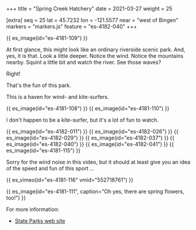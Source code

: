 +++
title = "Spring Creek Hatchery"
date = 2021-03-27
weight = 25

[extra]
seq = 25
lat = 45.7232
lon = -121.5577
near = "west of Bingen"
markers = "markers.js"
feature = "es-4182-040"
+++

{{ es_image(id="es-4181-109") }}

At first glance, this might look like an ordinary riverside scenic park. And, yes, it is that. Look a little deeper. Notice the wind. Notice the mountains nearby. Squint a little bit and watch the river. See those waves?

<!-- more -->

Right!

That's the fun of this park.

This is a haven for wind- and kite-surfers.

{{ es_image(id="es-4181-108") }}
{{ es_image(id="es-4181-110") }}

I don't happen to be a kite-surfer, but it's a lot of fun to watch.

{{ es_image(id="es-4182-011") }}
{{ es_image(id="es-4182-026") }}
{{ es_image(id="es-4182-029") }}
{{ es_image(id="es-4182-037") }}
{{ es_image(id="es-4182-040") }}
{{ es_image(id="es-4182-041") }}
{{ es_image(id="es-4181-115") }}

Sorry for the wind noise in this video, but it should at least give you an idea of the speed and fun of this sport ...

{{ es_vimeo(id="es-4181-116" vmid="552718761") }}

{{ es_image(id="es-4181-111", caption="Oh yes, there are spring flowers, too!") }}

For more information:

* [State Parks web site](https://parks.state.wa.us/587/Spring-Creek-Hatchery)
